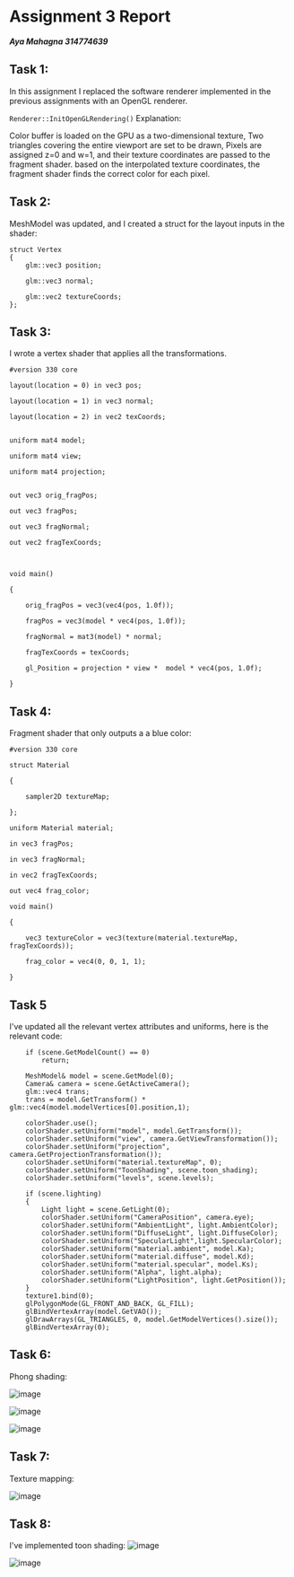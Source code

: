 # Assignment 3 Report
***Aya Mahagna 314774639***

## Task 1:
In this assignment I replaced the software renderer implemented in the previous assignments with an OpenGL renderer.

`Renderer::InitOpenGLRendering()` Explanation:

Color buffer is loaded on the GPU as a two-dimensional texture, Two triangles covering the entire viewport are set to be drawn, Pixels are assigned z=0 and w=1, and their texture coordinates are passed to the fragment shader. based on the interpolated texture coordinates, the fragment shader finds the correct color for each pixel.

## Task 2:
MeshModel was updated, and I created a struct for the layout inputs in the shader:
```
struct Vertex
{
	glm::vec3 position;

	glm::vec3 normal;

	glm::vec2 textureCoords;
};
```
## Task 3:
I wrote a vertex shader that applies all the transformations.  

```
#version 330 core

layout(location = 0) in vec3 pos;

layout(location = 1) in vec3 normal;

layout(location = 2) in vec2 texCoords;


uniform mat4 model;

uniform mat4 view;

uniform mat4 projection;


out vec3 orig_fragPos;

out vec3 fragPos;

out vec3 fragNormal;

out vec2 fragTexCoords;



void main()

{

	orig_fragPos = vec3(vec4(pos, 1.0f));

	fragPos = vec3(model * vec4(pos, 1.0f));

	fragNormal = mat3(model) * normal;

	fragTexCoords = texCoords;

	gl_Position = projection * view *  model * vec4(pos, 1.0f);

}
```
## Task 4:
Fragment shader that only outputs a a blue color:
```
#version 330 core

struct Material

{

	sampler2D textureMap;

};

uniform Material material;

in vec3 fragPos;

in vec3 fragNormal;

in vec2 fragTexCoords;

out vec4 frag_color;

void main()

{

	vec3 textureColor = vec3(texture(material.textureMap, fragTexCoords));

	frag_color = vec4(0, 0, 1, 1);

}
```
## Task 5
I've updated all the relevant vertex attributes and uniforms, here is the relevant code:

```
	if (scene.GetModelCount() == 0)
	    return;

	MeshModel& model = scene.GetModel(0);
	Camera& camera = scene.GetActiveCamera();
	glm::vec4 trans;
	trans = model.GetTransform() * glm::vec4(model.modelVertices[0].position,1);
	
	colorShader.use();
	colorShader.setUniform("model", model.GetTransform());
	colorShader.setUniform("view", camera.GetViewTransformation());
	colorShader.setUniform("projection", camera.GetProjectionTransformation());
	colorShader.setUniform("material.textureMap", 0);
	colorShader.setUniform("ToonShading", scene.toon_shading);
	colorShader.setUniform("levels", scene.levels);

	if (scene.lighting)
	{
		Light light = scene.GetLight(0);
		colorShader.setUniform("CameraPosition", camera.eye);
		colorShader.setUniform("AmbientLight", light.AmbientColor);
		colorShader.setUniform("DiffuseLight", light.DiffuseColor);
		colorShader.setUniform("SpecularLight",light.SpecularColor);
		colorShader.setUniform("material.ambient", model.Ka);
		colorShader.setUniform("material.diffuse", model.Kd);
		colorShader.setUniform("material.specular", model.Ks);
		colorShader.setUniform("Alpha", light.alpha);
		colorShader.setUniform("LightPosition", light.GetPosition());
	}
	texture1.bind(0);
	glPolygonMode(GL_FRONT_AND_BACK, GL_FILL);
	glBindVertexArray(model.GetVAO());
	glDrawArrays(GL_TRIANGLES, 0, model.GetModelVertices().size());
	glBindVertexArray(0);

```
## Task 6:
Phong shading:

![image](https://user-images.githubusercontent.com/95486750/221613748-e50adfcf-5016-48db-9509-4fdf1cf204c1.png)

![image](https://user-images.githubusercontent.com/95486750/221612019-268acf0c-3074-498b-9d0c-c107714f02b2.png)

![image](https://user-images.githubusercontent.com/95486750/221618821-2d16bafe-2725-496c-b648-b27a202c18ee.png)


## Task 7:
Texture mapping:

![image](https://user-images.githubusercontent.com/95486750/221608563-db54f89b-0c4e-4525-ab9f-d4422b5cd71b.png)

## Task 8:
I've implemented toon shading:
![image](https://user-images.githubusercontent.com/95486750/221650837-ebf9efd5-dcb0-4035-88ce-c1f7a9e95bd2.png)

![image](https://user-images.githubusercontent.com/95486750/221649407-1808e51a-979f-4e58-b2b9-3fc41f6ead98.png)


